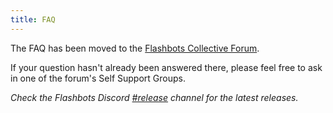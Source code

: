 ```yaml
---
title: FAQ
---
```


The FAQ has been moved to the [Flashbots Collective Forum](https://collective.flashbots.net/).

If your question hasn't already been answered there, please feel free to ask in one of the forum's Self Support Groups.

*Check the Flashbots Discord [#release](https://discord.com/invite/7hvTycdNcK) channel for the latest releases.*

